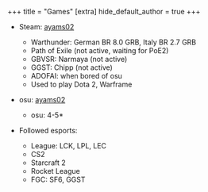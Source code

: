 +++
title = "Games"
[extra]
hide_default_author = true
+++

- Steam: [ayams02](https://steamcommunity.com/id/ayams02/)
  - Warthunder: German BR 8.0 GRB, Italy BR 2.7 GRB
  - Path of Exile (not active, waiting for PoE2)
  - GBVSR: Narmaya (not active)
  - GGST: Chipp (not active)
  - ADOFAI: when bored of osu
  - Used to play Dota 2, Warframe

- osu: [ayams02](https://osu.ppy.sh/users/15289216)
  - osu: 4-5*

- Followed esports:
  - League: LCK, LPL, LEC
  - CS2
  - Starcraft 2
  - Rocket League
  - FGC: SF6, GGST
